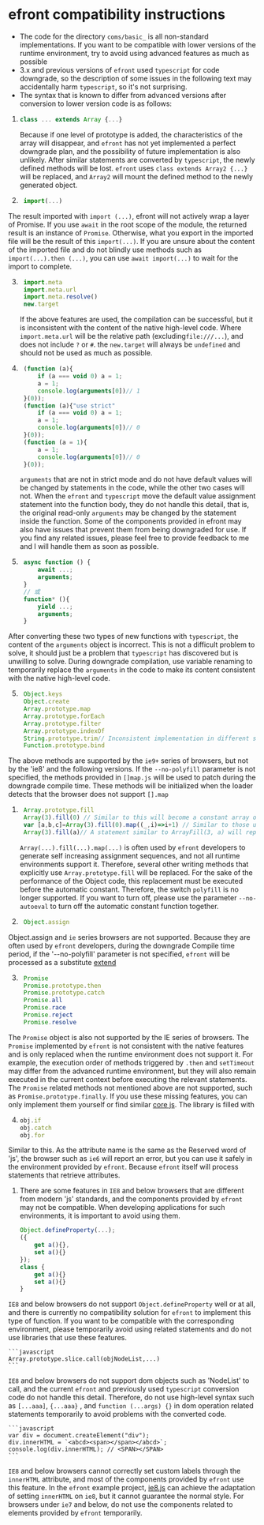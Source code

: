 # efront compatibility instructions
* The code for the directory `coms/basic_` is all non-standard implementations. If you want to be compatible with lower versions of the runtime environment, try to avoid using advanced features as much as possible
* 3.x and previous versions of `efront` used `typescript` for code downgrade, so the description of some issues in the following text may accidentally harm `typescript`, so it's not surprising.
* The syntax that is known to differ from advanced versions after conversion to lower version code is as follows:
1.  ```javascript
    class ... extends Array {...} 
    ```
    Because if one level of prototype is added, the characteristics of the array will disappear, and `efront` has not yet implemented a perfect downgrade plan, and the possibility of future implementation is also unlikely. After similar statements are converted by `typescript`, the newly defined methods will be lost. `efront` uses `class extends Array2 {...}` will be replaced, and `Array2` will mount the defined method to the newly generated object.

2. ```javascript
    import(...)
    ```
 The result imported with `import (...)`, efront will not actively wrap a layer of Promise. If you use `await` in the root scope of the module, the returned result is an instance of `Promise`. Otherwise, what you export in the imported file will be the result of this `import(...)`. If you are unsure about the content of the imported file and do not blindly use methods such as `import(...).then (...)`, you can use `await import(...)` to wait for the import to complete.

3. ```javascript
    import.meta
    import.meta.url
    import.meta.resolve()
    new.target
    ```
    If the above features are used, the compilation can be successful, but it is inconsistent with the content of the native high-level code. Where `import.meta.url` will be the relative path (excluding` file:///... `), and does not include `?` or `#`. the `new.target` will always be `undefined` and should not be used as much as possible.

1. ```javascript
    (function (a){
        if (a === void 0) a = 1;
        a = 1;
        console.log(arguments[0])// 1
    }(0));
    (function (a){"use strict"
        if (a === void 0) a = 1;
        a = 1;
        console.log(arguments[0])// 0
    }(0));
    (function (a = 1){
        a = 1;
        console.log(arguments[0])// 0
    }(0));
    ```
    `arguments` that are not in strict mode and do not have default values will be changed by statements in the code, while the other two cases will not. When the `efront` and `typescript` move the default value assignment statement into the function body, they do not handle this detail, that is, the original read-only `arguments` may be changed by the statement inside the function. Some of the components provided in efront may also have issues that prevent them from being downgraded for use. If you find any related issues, please feel free to provide feedback to me and I will handle them as soon as possible.

2. ```javascript
    async function () {
        await ...;
        arguments;
    }
    // 或
    function* (){
        yield ...;
        arguments;
    }
    ```
After converting these two types of new functions with `typescript`, the content of the `arguments` object is incorrect. This is not a difficult problem to solve, it should just be a problem that `typescript` has discovered but is unwilling to solve. During downgrade compilation, use variable renaming to temporarily replace the `arguments` in the code to make its content consistent with the native high-level code.

5. ```javascript
    Object.keys
    Object.create
    Array.prototype.map
    Array.prototype.forEach
    Array.prototype.filter
    Array.prototype.indexOf
    String.prototype.trim// Inconsistent implementation in different support environments, and inconsistent understanding of whitespace by major manufacturers
    Function.prototype.bind
    ```
The above methods are supported by the `ie9+` series of browsers, but not by the 'ie8' and the following versions. If the `--no-polyfill` parameter is not specified, the methods provided in `[]map.js` will be used to patch during the downgrade compile time. These methods will be initialized when the loader detects that the browser does not support `[].map`

1. ```javascript
    Array.prototype.fill
    Array(3).fill(0) // Similar to this will become a constant array of [0,0,0]
    var [a,b,c]=Array(3).fill(0).map((_,i)=>i+1) // Similar to those used to generate constants and assign values, they will directly become assignment statements: var a=1,b=2,c=3
    Array(3).fill(a)// A statement similar to ArrayFill(3, a) will replace a very large quantity like this
    ```
    `Array(...).fill(...).map(...)`  is often used by `efront` developers to generate self increasing assignment sequences, and not all runtime environments support it. Therefore, several other writing methods that explicitly use `Array.prototype.fill` will be replaced. For the sake of the performance of the Object code, this replacement must be executed before the automatic constant. Therefore, the switch `polyfill` is no longer supported. If you want to turn off, please use the parameter `--no-autoeval` to turn off the automatic constant function together.

2. ```javascript
    Object.assign
    ```
Object.assign and `ie` series browsers are not supported. Because they are often used by `efront` developers, during the downgrade Compile time period, if the '--no-polyfill' parameter is not specified, `efront` will be processed as a substitute [extend](../basic/extend.js)

3. ```javascript
    Promise
    Promise.prototype.then
    Promise.prototype.catch
    Promise.all
    Promise.race
    Promise.reject
    Promise.resolve
    ```
The `Promise` object is also not supported by the IE series of browsers. The `Promise` implemented by `efront` is not consistent with the native features and is only replaced when the runtime environment does not support it. For example, the execution order of methods triggered by `.then` and `setTimeout` may differ from the advanced runtime environment, but they will also remain executed in the current context before executing the relevant statements. The `Promise` related methods not mentioned above are not supported, such as `Promise.prototype.finally`. If you use these missing features, you can only implement them yourself or find similar [core js](https://github.com/zloirock/core-js). The library is filled with

4.  ```javascript
    obj.if
    obj.catch
    obj.for
    ```
Similar to this. As the attribute name is the same as the Reserved word of 'js', the browser such as `ie6` will report an error, but you can use it safely in the environment provided by `efront`. Because `efront` itself will process statements that retrieve attributes.

1. There are some features in `IE8` and below browsers that are different from modern 'js' standards, and the components provided by `efront` may not be compatible. When developing applications for such environments, it is important to avoid using them.
    ```javascript
    Object.defineProperty(...);
    ({
        get a(){},
        set a(){}
    });
    class {
        get a(){}
        set a(){}
    }
    ```
`IE8` and below browsers do not support `Object.defineProperty` well or at all, and there is currently no compatibility solution for `efront` to implement this type of function. If you want to be compatible with the corresponding environment, please temporarily avoid using related statements and do not use libraries that use these features.

    ```javascript
    Array.prototype.slice.call(objNodeList,...)
    ```
`IE8` and below browsers do not support dom objects such as 'NodeList' to call, and the current `efront` and previously used `typescript` conversion code do not handle this detail. Therefore, do not use high-level syntax such as `[...aaa]`, `{...aaa}` , and `function (...args) {}` in dom operation related statements temporarily to avoid problems with the converted code.

    ```javascript
    var div = document.createElement("div");
    div.innerHTML = `<abcd><span></span></abcd>`;
    console.log(div.innerHTML); // <SPAN></SPAN>
    ```
`IE8` and below browsers cannot correctly set custom labels through the `innerHTML` attribute, and most of the components provided by `efront` use this feature. In the `efront` example project, [ie8.js](../../apps/kugou/ie8.js) can achieve the adaptation of setting `innerHTML` on `ie8`, but it cannot guarantee the normal style. For browsers under `ie7` and below, do not use the components related to elements provided by `efront` temporarily.